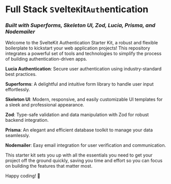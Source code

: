 # Full Stack `S`velte`K`it`Auth`entication
### *Built with Superforms, Skeleton UI, Zod, Lucia, Prisma, and Nodemailer*

Welcome to the SvelteKit Authentication Starter Kit, a robust and flexible boilerplate to kickstart your web application projects! This repository integrates a powerful set of tools and technologies to simplify the process of building authentication-driven apps.

**Lucia Authentication**: Secure user authentication using industry-standard best practices.

**Superforms**: A delightful and intuitive form library to handle user input effortlessly.

**Skeleton UI**: Modern, responsive, and easily customizable UI templates for a sleek and professional appearance.

**Zod**: Type-safe validation and data manipulation with Zod for robust backend integration.

**Prisma**: An elegant and efficient database toolkit to manage your data seamlessly.

**Nodemailer**: Easy email integration for user verification and communication.

This starter kit sets you up with all the essentials you need to get your project off the ground quickly, saving you time and effort so you can focus on building the features that matter most.

Happy coding! 🚀
